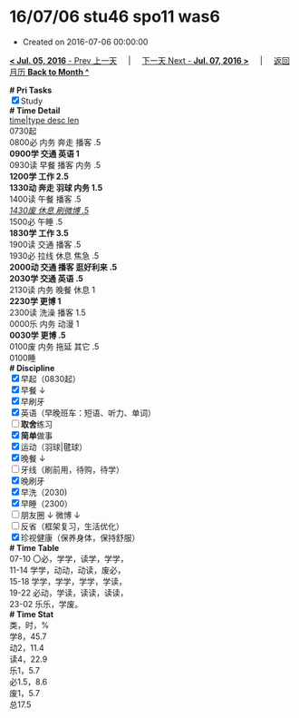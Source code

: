 # 16/07/06 stu46 spo11 was6

- Created on 2016-07-06 00:00:00

[**< Jul. 05, 2016** - Prev 上一天](/lifelogs/2016/07/d05.md) &nbsp; &nbsp; | &nbsp; &nbsp; [下一天 Next - **Jul. 07, 2016 >**](/lifelogs/2016/07/d07.md) &nbsp; &nbsp; |  &nbsp; &nbsp; [返回月历 **Back to Month ^**](/lifelogs/2016/07/index.md)
<br/><div><b># Pri Tasks</b></div><div><input checked="true" type="checkbox"/>Study</div><div><b># Time Detail</b></div><div><u>time|type desc len</u></div><div>0730起</div><div>0800必 内务 奔走 播客 .5</div><div><b>0900学 交通 英语 1</b></div><div>0930读 早餐 播客 内务 .5</div><div><b>1200学 工作 2.5</b></div><div><b>1330动 奔走 羽球 内务 1.5</b></div><div>1400读 午餐 播客 .5</div><div><u><i>1430废 休息 刷微博 .5</i></u></div><div>1500必 午睡 .5</div><div><b>1830学 工作 3.5</b></div><div>1900读 交通 播客 .5</div><div>1930必 拉线 休息 焦急 .5</div><div><b>2000动 交通 播客 逛好利来 .5</b></div><div><b>2030学 交通 英语 .5</b></div><div>2130读 内务 晚餐 休息 1</div><div><b>223</b><b>0学 更博 1</b></div><div>2300读 洗澡 播客 1.5</div><div>0000乐 内务 动漫 1</div><div><b>0030学 更博 .5</b></div><div>0100废 内务 拖延 其它 .5</div><div>0100睡</div><div><b># Discipline</b></div><div><input checked="true" type="checkbox"/>早起（0830起）</div><div><input checked="true" type="checkbox"/>早餐 ↓</div><div><input checked="true" type="checkbox"/>早刷牙</div><div><input checked="true" type="checkbox"/>英语（早晚班车：短语、听力、单词）</div><div><input type="checkbox"/><b>取舍</b>练习</div><div><input checked="true" type="checkbox"/><b>简单</b>做事</div><div><input checked="true" type="checkbox"/>运动（羽球|毽球）</div><div><input checked="true" type="checkbox"/>晚餐 ↓</div><div><input type="checkbox"/>牙线（刷前用，待购，待学）</div><div><input checked="true" type="checkbox"/>晚刷牙</div><div><input checked="true" type="checkbox"/>早洗（2030)</div><div><input checked="true" type="checkbox"/>早睡（2300）</div><div><input type="checkbox"/>朋友圈 ↓ 微博 ↓</div><div><input type="checkbox"/>反省（框架复习，生活优化）</div><div><input checked="true" type="checkbox"/>珍视健康（保养身体，保持舒服）</div><div><b># Time Table</b></div><div>07-10 〇必，学学，读学，学学，</div><div>11-14 学学，动动，动读，废必，</div><div>15-18 学学，学学，学学，学读，</div><div>19-22 必动，学读，读读，读读，</div><div>23-02 乐乐，学废。</div><div><b># Time Stat</b></div><div>类，时，%</div><div>学8，45.7</div><div>动2，11.4</div><div>读4，22.9</div><div>乐1，5.7</div><div>必1.5，8.6</div><div>废1，5.7</div><div>总17.5</div>
